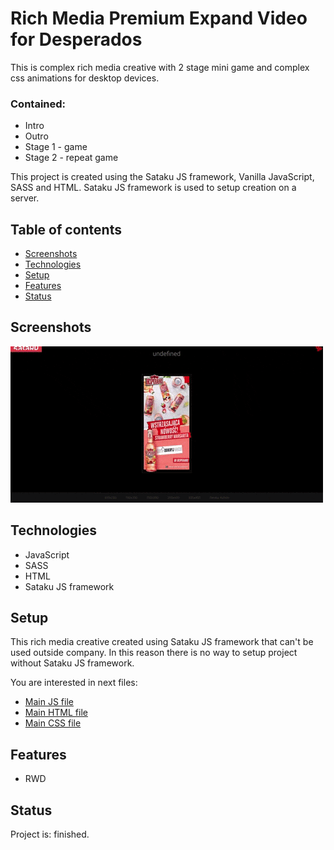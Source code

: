 # Rich Media Premium Expand Video for Desperados

This is complex rich media creative with 2 stage mini game and complex css animations for desktop devices.

### Contained: 
* Intro
* Outro
* Stage 1 - game
* Stage 2 - repeat game

This project is created using the Sataku JS framework, Vanilla JavaScript, SASS and HTML.
Sataku JS framework is used to setup creation on a server.

## Table of contents
* [Screenshots](#screenshots)
* [Technologies](#technologies)
* [Setup](#setup)
* [Features](#features)
* [Status](#status) 

## Screenshots
![gif file](https://github.com/AndrewSotnikow/SarigatoPremiumExpandVideo/blob/master/media/gif.gif)
## Technologies
* JavaScript
* SASS
* HTML
* Sataku JS framework

## Setup

This rich media creative created using Sataku JS framework that can't be used outside company.
In this reason there is no way to setup project without Sataku JS framework.

You are interested in next files:

* [Main JS file](https://github.com/AndrewSotnikow/SarigatoExpandVideo/blob/main/src/scripts/expand.js)
* [Main HTML file](https://github.com/AndrewSotnikow/SarigatoExpandVideo/blob/main/src/docs/expand_mobile.html)
* [Main CSS file](https://github.com/AndrewSotnikow/SarigatoExpandVideo/blob/main/src/styles/expand_mobile.scss)

## Features
* RWD


## Status
Project is: finished.
